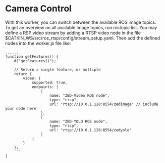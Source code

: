 # Camera Control
With this worker, you can switch between the available ROS image topics.
To get an overview on all available image topics, run rostopic list. You may define a RSP video stream by adding a RTSP video node in the file $CATKIN_WS/src/ros_rtsp/config/stream_setup.yaml.
Then add the defined nodes into the worker.js file like:
```
......
function getFeatures() {
    d("getFeatures()");
    
    // Return a single feature, or multiple
    return {
        video: { 
            supported: true,
            endpoints: [
                {
                    name: "ZED-Video ROS node", 
                    type: "rtsp",
                    url: "rtsp://10.0.1.128:8554/zedimage" // include your node here
                },
                {
                    name: "ZED-YOLO ROS node", 
                    type: "rtsp",
                    url: "rtsp://10.0.1.128:8554/zedyolo"
                }
            ]
        }
    };
    ```
}

